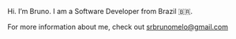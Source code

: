 Hi. I’m Bruno. I am a Software Developer from Brazil 🇧🇷.

For more information about me, check out srbrunomelo@gmail.com 
